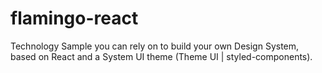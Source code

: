 # flamingo-react
Technology Sample you can rely on to build your own Design System, based on React and a System UI theme (Theme UI | styled-components).
